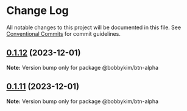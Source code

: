 # Change Log

All notable changes to this project will be documented in this file.
See [Conventional Commits](https://conventionalcommits.org) for commit guidelines.

## [0.1.12](https://github.com/bobbykim89/manguito-component-library/compare/@bobbykim/btn-alpha@0.1.11...@bobbykim/btn-alpha@0.1.12) (2023-12-01)

**Note:** Version bump only for package @bobbykim/btn-alpha





## [0.1.11](https://github.com/bobbykim89/manguito-component-library/compare/@bobbykim/btn-alpha@0.1.10...@bobbykim/btn-alpha@0.1.11) (2023-12-01)

**Note:** Version bump only for package @bobbykim/btn-alpha
